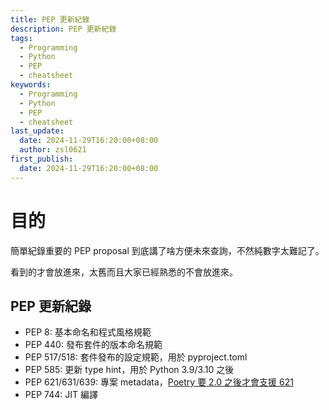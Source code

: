 ```yaml
---
title: PEP 更新紀錄
description: PEP 更新紀錄
tags:
  - Programming
  - Python
  - PEP
  - cheatsheet
keywords:
  - Programming
  - Python
  - PEP
  - cheatsheet
last_update:
  date: 2024-11-29T16:20:00+08:00
  author: zsl0621
first_publish:
  date: 2024-11-29T16:20:00+08:00
---
```


# 目的

簡單紀錄重要的 PEP proposal 到底講了啥方便未來查詢，不然純數字太難記了。

看到的才會放進來，太舊而且大家已經熟悉的不會放進來。

## PEP 更新紀錄

- PEP 8: 基本命名和程式風格規範
- PEP 440: 發布套件的版本命名規範
- PEP 517/518: 套件發布的設定規範，用於 pyproject.toml
- PEP 585: 更新 type hint，用於 Python 3.9/3.10 之後
- PEP 621/631/639: 專案 metadata，[Poetry 要 2.0 之後才會支援 621](https://github.com/orgs/python-poetry/discussions/5833)
- PEP 744: JIT 編譯


